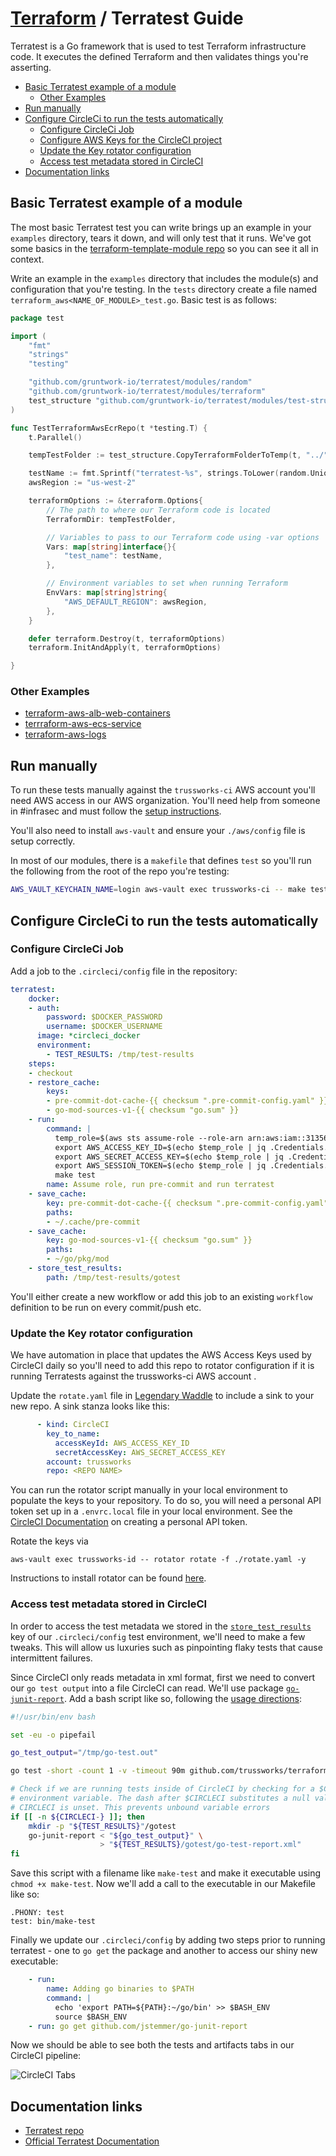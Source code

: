 # [Terraform](README.md) / Terratest Guide

Terratest is a Go framework that is used to test Terraform infrastructure code.
It executes the defined Terraform and then validates things you're asserting.

<!-- mdformat-toc start --slug=github --no-anchors --maxlevel=6 --minlevel=2 -->

- [Basic Terratest example of a module](#basic-terratest-example-of-a-module)
  - [Other Examples](#other-examples)
- [Run manually](#run-manually)
- [Configure CircleCi to run the tests automatically](#configure-circleci-to-run-the-tests-automatically)
  - [Configure CircleCi Job](#configure-circleci-job)
  - [Configure AWS Keys for the CircleCI project](#configure-aws-keys-for-the-circleci-project)
  - [Update the Key rotator configuration](#update-the-key-rotator-configuration)
  - [Access test metadata stored in CircleCI](#access-test-metadata-stored-in-circleci)
- [Documentation links](#documentation-links)

<!-- mdformat-toc end -->

## Basic Terratest example of a module

The most basic Terratest test you can write brings up an example in your `examples` directory, tears it down, and will only test that it runs.
We've got some basics in the [terraform-template-module repo](https://github.com/trussworks/terraform-module-template) so you can see it all in context.

Write an example in the `examples` directory that includes the module(s) and configuration that you're testing. In the `tests` directory create a file named `terraform_aws<NAME_OF_MODULE>_test.go`. Basic test is as follows:

```go
package test

import (
    "fmt"
    "strings"
    "testing"

    "github.com/gruntwork-io/terratest/modules/random"
    "github.com/gruntwork-io/terratest/modules/terraform"
    test_structure "github.com/gruntwork-io/terratest/modules/test-structure"
)

func TestTerraformAwsEcrRepo(t *testing.T) {
    t.Parallel()

    tempTestFolder := test_structure.CopyTerraformFolderToTemp(t, "../", "examples/simple")

    testName := fmt.Sprintf("terratest-%s", strings.ToLower(random.UniqueId()))
    awsRegion := "us-west-2"

    terraformOptions := &terraform.Options{
        // The path to where our Terraform code is located
        TerraformDir: tempTestFolder,

        // Variables to pass to our Terraform code using -var options
        Vars: map[string]interface{}{
            "test_name": testName,
        },

        // Environment variables to set when running Terraform
        EnvVars: map[string]string{
            "AWS_DEFAULT_REGION": awsRegion,
        },
    }

    defer terraform.Destroy(t, terraformOptions)
    terraform.InitAndApply(t, terraformOptions)

}

```

### Other Examples

- [terraform-aws-alb-web-containers](https://github.com/trussworks/terraform-aws-alb-web-containers)
- [terrraform-aws-ecs-service](https://github.com/trussworks/terraform-aws-ecs-service)
- [terraform-aws-logs](https://github.com/trussworks/terraform-aws-logs/)

## Run manually

To run these tests manually against the `trussworks-ci` AWS account you'll need AWS access in our AWS organization. You'll need help from someone in #infrasec and must follow the [setup instructions](https://github.com/trussworks/legendary-waddle/blob/master/docs/how-to/setup-new-user.md#setup-new-iam-user).

You'll also need to install `aws-vault` and ensure your `./aws/config` file is setup correctly.

In most of our modules, there is a `makefile` that defines `test` so you'll run the following from the root of the repo you're testing:

```sh
AWS_VAULT_KEYCHAIN_NAME=login aws-vault exec trussworks-ci -- make test
```

## Configure CircleCi to run the tests automatically

### Configure CircleCi Job

Add a job to the `.circleci/config` file in the repository:

```yaml
terratest:
    docker:
    - auth:
        password: $DOCKER_PASSWORD
        username: $DOCKER_USERNAME
      image: *circleci_docker
      environment:
        - TEST_RESULTS: /tmp/test-results
    steps:
    - checkout
    - restore_cache:
        keys:
        - pre-commit-dot-cache-{{ checksum ".pre-commit-config.yaml" }}
        - go-mod-sources-v1-{{ checksum "go.sum" }}
    - run:
        command: |
          temp_role=$(aws sts assume-role --role-arn arn:aws:iam::313564602749:role/circleci --role-session-name circleci)
          export AWS_ACCESS_KEY_ID=$(echo $temp_role | jq .Credentials.AccessKeyId | xargs)
          export AWS_SECRET_ACCESS_KEY=$(echo $temp_role | jq .Credentials.SecretAccessKey | xargs)
          export AWS_SESSION_TOKEN=$(echo $temp_role | jq .Credentials.SessionToken | xargs)
          make test
        name: Assume role, run pre-commit and run terratest
    - save_cache:
        key: pre-commit-dot-cache-{{ checksum ".pre-commit-config.yaml" }}
        paths:
        - ~/.cache/pre-commit
    - save_cache:
        key: go-mod-sources-v1-{{ checksum "go.sum" }}
        paths:
        - ~/go/pkg/mod
    - store_test_results:
        path: /tmp/test-results/gotest
```

You'll either create a new workflow or add this job to an existing `workflow` definition to be run on every commit/push etc.

### Update the Key rotator configuration

We have automation in place that updates the AWS Access Keys used by CircleCI daily so you'll need to add this repo to rotator configuration if it is running Terratests against the trussworks-ci AWS account .

Update the `rotate.yaml` file in [Legendary Waddle](https://github.com/trussworks/legendary-waddle) to include a sink to your new repo. A sink stanza looks like this:

```yaml
      - kind: CircleCI
        key_to_name:
          accessKeyId: AWS_ACCESS_KEY_ID
          secretAccessKey: AWS_SECRET_ACCESS_KEY
        account: trussworks
        repo: <REPO NAME>
```

You can run the rotator script manually in your local environment to populate the keys to your repository. To do so, you will need a personal API token set up in a `.envrc.local` file in your local environment. See the [CircleCI Documentation](https://circleci.com/docs/2.0/managing-api-tokens/) on creating a personal API token.

Rotate the keys via 
```
aws-vault exec trussworks-id -- rotator rotate -f ./rotate.yaml -y
```

Instructions to install rotator can be found [here](https://github.com/chanzuckerberg/rotator).

### Access test metadata stored in CircleCI

In order to access the test metadata we stored in the [`store_test_results`](https://circleci.com/docs/2.0/collect-test-data/) key of our `.circleci/config` test environment, we'll need to make a few tweaks. This will allow us luxuries such as pinpointing flaky tests that cause intermittent failures.

Since CircleCI only reads metadata in xml format, first we need to convert our `go test output` into a file CircleCI can read. We'll use package [`go-junit-report`](https://github.com/jstemmer/go-junit-report). Add a bash script like so, following the [usage directions](https://github.com/jstemmer/go-junit-report/blob/master/README.md):

```bash
#!/usr/bin/env bash

set -eu -o pipefail

go_test_output="/tmp/go-test.out"

go test -short -count 1 -v -timeout 90m github.com/trussworks/terraform-aws-logs/test/... | tee "${go_test_output}"

# Check if we are running tests inside of CircleCI by checking for a $CIRCLECI
# environment variable. The dash after $CIRCLECI substitutes a null value if
# CIRCLECI is unset. This prevents unbound variable errors
if [[ -n ${CIRCLECI-} ]]; then
    mkdir -p "${TEST_RESULTS}"/gotest
    go-junit-report < "${go_test_output}" \
                    > "${TEST_RESULTS}/gotest/go-test-report.xml"
fi
```

Save this script with a filename like `make-test` and make it executable using `chmod +x make-test`. Now we'll add a call to the executable in our Makefile like so:

```
.PHONY: test
test: bin/make-test
```

Finally we update our `.circleci/config` by adding two steps prior to running terratest - one to `go get` the package and another to access our shiny new executable:

```yaml
    - run:
        name: Adding go binaries to $PATH
        command: |
          echo 'export PATH=${PATH}:~/go/bin' >> $BASH_ENV
          source $BASH_ENV
    - run: go get github.com/jstemmer/go-junit-report
```

Now we should be able to see both the tests and artifacts tabs in our CircleCI pipeline:

![CircleCI Tabs](images/circleci_tabs.png "CircleCI Tabs")

## Documentation links

- [Terratest repo](https://github.com/gruntwork-io/terratest)
- [Official Terratest Documentation](https://terratest.gruntwork.io/docs/)
